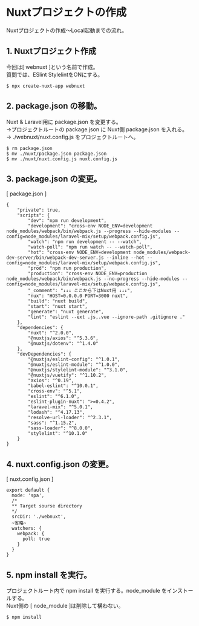 # Nuxtプロジェクトの作成
Nuxtプロジェクトの作成〜Local起動までの流れ。

## 1. Nuxtプロジェクト作成
今回は[ webnuxt ]という名前で作成。  
質問では、ESlint StylelintをONにする。

```
$ npx create-nuxt-app webnuxt
```

## 2. package.json の移動。
Nuxt & Laravel用に package.json を変更する。<br>
->プロジェクトルートの package.json に Nuxt側 package.json を入れる。<br>
-> ./webnuxt/nuxt.config.js をプロジェクトルートへ。
```
$ rm package.json
$ mv ./nuxt/package.json package.json
$ mv ./nuxt/nuxt.config.js nuxt.config.js
```

## 3. package.json の変更。
[ package.json ]
```
{
    "private": true,
    "scripts": {
        "dev": "npm run development",
        "development": "cross-env NODE_ENV=development node_modules/webpack/bin/webpack.js --progress --hide-modules --config=node_modules/laravel-mix/setup/webpack.config.js",
        "watch": "npm run development -- --watch",
        "watch-poll": "npm run watch -- --watch-poll",
        "hot": "cross-env NODE_ENV=development node_modules/webpack-dev-server/bin/webpack-dev-server.js --inline --hot --config=node_modules/laravel-mix/setup/webpack.config.js",
        "prod": "npm run production",
        "production": "cross-env NODE_ENV=production node_modules/webpack/bin/webpack.js --no-progress --hide-modules --config=node_modules/laravel-mix/setup/webpack.config.js",
        "_comment": "↓↓↓ ここから下はNuxt用 ↓↓↓",
        "nux": "HOST=0.0.0.0 PORT=3000 nuxt",
        "build": "nuxt build",
        "start": "nuxt start",
        "generate": "nuxt generate",
        "lint": "eslint --ext .js,.vue --ignore-path .gitignore ."
    },
    "dependencies": {
        "nuxt": "^2.0.0",
        "@nuxtjs/axios": "^5.3.6",
        "@nuxtjs/dotenv": "^1.4.0"
    },
    "devDependencies": {
        "@nuxtjs/eslint-config": "^1.0.1",
        "@nuxtjs/eslint-module": "^1.0.0",
        "@nuxtjs/stylelint-module": "^3.1.0",
        "@nuxtjs/vuetify": "^1.10.2",
        "axios": "^0.19",
        "babel-eslint": "^10.0.1",
        "cross-env": "^5.1",
        "eslint": "^6.1.0",
        "eslint-plugin-nuxt": ">=0.4.2",
        "laravel-mix": "^5.0.1",
        "lodash": "^4.17.13",
        "resolve-url-loader": "^2.3.1",
        "sass": "^1.15.2",
        "sass-loader": "^8.0.0",
        "stylelint": "^10.1.0"
    }
}
```

## 4. nuxt.config.json の変更。
[ nuxt.config.json ]
```
export default {
  mode: 'spa',
  /*
  ** Target sourse directory
  */
  srcDir: './webnuxt',
  ~省略~
  watchers: {
    webpack: {
      poll: true
    }
  }
}
```

## 5. npm install を実行。
プロジェクトルート内で npm install を実行する。node_module をインストールする。  
Nuxt側の [ node_module ]は削除して構わない。
```
$ npm install
```